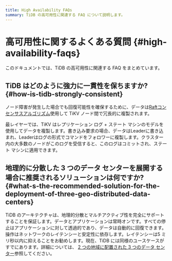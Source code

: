 ```yaml
---
title: High Availability FAQs
summary: TiDB の高可用性に関連する FAQ について説明します。
---
```


# 高可用性に関するよくある質問 {#high-availability-faqs}

このドキュメントでは、TiDB の高可用性に関連する FAQ をまとめています。

## TiDB はどのように強力に一貫性を保ちますか? {#how-is-tidb-strongly-consistent}

ノード障害が発生した場合でも回復可能性を確保するために、データは[Raftコンセンサスアルゴリズム](https://raft.github.io/)使用して TiKV ノード間で冗長的に複製されます。

最レイヤーでは、TiKV はレプリケーション ログ + ステート マシンのモデルを使用してデータを複製します。書き込み要求の場合、データはLeaderに書き込まれ、Leaderはログの形式でコマンドをフォロワーに複製します。クラスター内の大多数のノードがこのログを受信すると、このログはコミットされ、ステート マシンに適用できます。

## 地理的に分散した 3 つのデータ センターを展開する場合に推奨されるソリューションは何ですか? {#what-s-the-recommended-solution-for-the-deployment-of-three-geo-distributed-data-centers}

TiDB のアーキテクチャは、地理的分散とマルチアクティブ性を完全にサポートすることを保証します。データとアプリケーションは常時オンです。すべての停止はアプリケーションに対して透過的であり、データは自動的に回復できます。操作はネットワークのレイテンシーと安定性に依存します。レイテンシーは5 ミリ秒以内に抑えることをお勧めします。現在、TiDB には同様のユースケースがすでにあります。詳細については、 [2 つの地域に配置された 3 つのデータ センター](/three-data-centers-in-two-cities-deployment.md)参照してください。
